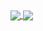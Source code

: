 <a href="https://links.sperrer.ca/">
  <img align="center" src="https://github-readme-stats.vercel.app/api?username=p0t4t0sandwich&show_icons=true&hide_border=true&count_private=true&include_all_commits=true&theme=merko" />
</a>
<a href="https://links.sperrer.ca/">
  <img align="center" src="https://github-readme-stats.vercel.app/api/top-langs/?username=p0t4t0sandwich&hide_border=true&layout=compact&theme=merko" />
</a>
<!-- <a href="https://links.sperrer.ca/">
  <img align="center" src="https://github-readme-stats.vercel.app/api/wakatime?username=p0t4t0sandwich&hide_border=true&layout=compact&theme=merko" />
</a> -->
